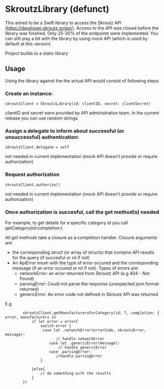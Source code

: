 <H1>SkroutzLibrary (defunct)</H1>

This aimed to be a Swift library to access the Skroutz API (https://developer.skroutz.gr/api/).
Access to the API was closed before the library was finished. Only 25-30% of the endpoints were implemented. 
You can still play a bit with the library by using mock API (which is used by default at this version)

Project builds to a static library


## Usage ##

Using the library against the the actual API would consist of following steps:

### Create an instance: ###

`skroutzClient = SkroutzLibrary(id: clientID, secret: clientSecret)`

clientID and secret were provided by API administration team. 
In the current release you can use random strings

### Assign a delegate to inform about successful (or unsuccessful) authentication: ###

`skroutzClient.delegate = self`

not needed in current implementation (mock API doesn't provide or require authorization)

### Request authorization ###

`skroutzClient.authorize()`

not needed in current implementation (mock API doesn't provide or require authorization)

### Once authorization is succesful, call the get method(s) needed ###

For example, to get details for a specific category id you call getCategory(id:completion:)

All *get* methods take a closure as a completion handler. Closure arguments are: 

- the corresponding struct (or array of structs) that contains API results for the query (if succesful or nil if not)
- An ApiError enum with the type of error occured and the corresponding message (if an error occured or nil if not). Types of errors are:  
    * networkError: an error returned from Skroutz API (e.g 404 - Not Found)
    * parsingError: Could not parse the response (unexpected json format returned)
    * genericError: An error code not defined in Skroutz API was returned

E.g 
```
        skroutzClient.getManufacturersForCategory(id: 7, completion: { error, manufacturers in
            if let error = error{
                switch error {
                 case let .networkError(errorCode, skroutzError, message):
                       // handle networkError
                    case let .genericError(message):
                        // handle genericError
                    case .parsingError:
                       //handle parsingError
                }
            
            }else{
                // do something with the results
            }            
        })
```




    





